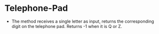 # Telephone-Pad
 * The method receives a single letter as input, returns the corresponding digit on the telephone pad. Returns -1 when it is Q or Z.
